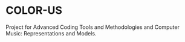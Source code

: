 # COLOR-US
Project for Advanced Coding Tools and Methodologies and Computer Music: Representations and Models. 
